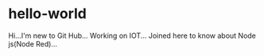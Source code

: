 # hello-world

Hi...I'm new to Git Hub... 
Working on IOT...
Joined here to know about Node js(Node Red)...
